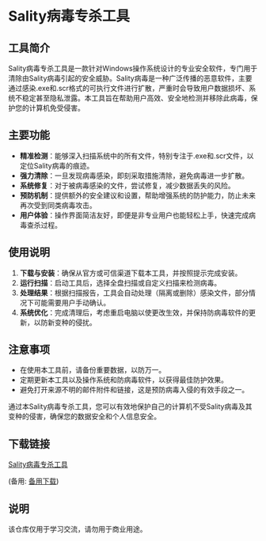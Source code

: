 # Sality病毒专杀工具

## 工具简介
Sality病毒专杀工具是一款针对Windows操作系统设计的专业安全软件，专门用于清除由Sality病毒引起的安全威胁。Sality病毒是一种广泛传播的恶意软件，主要通过感染.exe和.scr格式的可执行文件进行扩散，严重时会导致用户数据损坏、系统不稳定甚至隐私泄露。本工具旨在帮助用户高效、安全地检测并移除此病毒，保护您的计算机免受侵害。

## 主要功能
- **精准检测**：能够深入扫描系统中的所有文件，特别专注于.exe和.scr文件，以定位Sality病毒的痕迹。
- **强力清除**：一旦发现病毒感染，即刻采取措施清除，避免病毒进一步扩散。
- **系统修复**：对于被病毒感染的文件，尝试修复，减少数据丢失的风险。
- **预防机制**：提供额外的安全建议和设置，帮助增强系统的防护能力，防止未来再次受到同类病毒攻击。
- **用户体验**：操作界面简洁友好，即便是非专业用户也能轻松上手，快速完成病毒查杀过程。

## 使用说明
1. **下载与安装**：确保从官方或可信渠道下载本工具，并按照提示完成安装。
2. **运行扫描**：启动工具后，选择全盘扫描或自定义扫描来检测病毒。
3. **处理结果**：根据扫描报告，工具会自动处理（隔离或删除）感染文件，部分情况下可能需要用户手动确认。
4. **系统优化**：完成清理后，考虑重启电脑以使更改生效，并保持防病毒软件的更新，以防新变种的侵扰。

## 注意事项
- 在使用本工具前，请备份重要数据，以防万一。
- 定期更新本工具以及操作系统和防病毒软件，以获得最佳防护效果。
- 避免打开来源不明的邮件附件和链接，这是预防病毒入侵的有效手段之一。

通过本Sality病毒专杀工具，您可以有效地保护自己的计算机不受Sality病毒及其变种的侵害，确保您的数据安全和个人信息安全。

## 下载链接
[Sality病毒专杀工具](https://pan.quark.cn/s/303359f9a517) 

(备用: [备用下载](https://pan.baidu.com/s/1a6DOLBNIVk-QN1EYIrTnfA?pwd=1234))

## 说明

该仓库仅用于学习交流，请勿用于商业用途。
